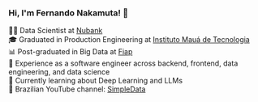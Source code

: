 ### Hi, I'm Fernando Nakamuta! 👋

👨‍💻 Data Scientist at [Nubank](https://nubank.com.br/)  
🎓 Graduated in Production Engineering at [Instituto Mauá de Tecnologia](https://maua.br/)  
📊 Post-graduated in Big Data at [Fiap](https://www.fiap.com.br/)  
💼 Experience as a software engineer across backend, frontend, data engineering, and data science  
🚀 Currently learning about Deep Learning and LLMs  
🎥 Brazilian YouTube channel: [SimpleData](https://www.youtube.com/@Simpledata)  

